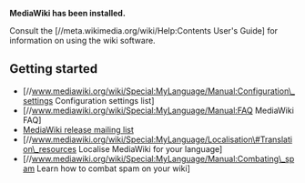 <strong>MediaWiki has been installed.</strong>

Consult the \[//meta.wikimedia.org/wiki/Help:Contents User's Guide\] for information on using the wiki software.

Getting started
---------------

-   \[//www.mediawiki.org/wiki/Special:MyLanguage/Manual:Configuration\_settings Configuration settings list\]
-   \[//www.mediawiki.org/wiki/Special:MyLanguage/Manual:FAQ MediaWiki FAQ\]
-   [MediaWiki release mailing list](https://lists.wikimedia.org/mailman/listinfo/mediawiki-announce)
-   \[//www.mediawiki.org/wiki/Special:MyLanguage/Localisation\#Translation\_resources Localise MediaWiki for your language\]
-   \[//www.mediawiki.org/wiki/Special:MyLanguage/Manual:Combating\_spam Learn how to combat spam on your wiki\]


